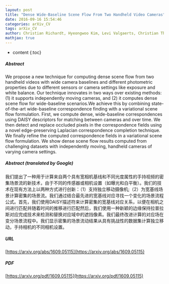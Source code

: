 ```yaml
---
layout: post
title: "Dense Wide-Baseline Scene Flow From Two Handheld Video Cameras"
date: 2016-09-16 15:54:46
categories: arXiv_CV
tags: arXiv_CV
author: Christian Richardt, Hyeongwoo Kim, Levi Valgaerts, Christian Theobalt
mathjax: true
---
```


* content
{:toc}

##### Abstract
We propose a new technique for computing dense scene flow from two handheld videos with wide camera baselines and different photometric properties due to different sensors or camera settings like exposure and white balance. Our technique innovates in two ways over existing methods: (1) it supports independently moving cameras, and (2) it computes dense scene flow for wide-baseline scenarios.We achieve this by combining state-of-the-art wide-baseline correspondence finding with a variational scene flow formulation. First, we compute dense, wide-baseline correspondences using DAISY descriptors for matching between cameras and over time. We then detect and replace occluded pixels in the correspondence fields using a novel edge-preserving Laplacian correspondence completion technique. We finally refine the computed correspondence fields in a variational scene flow formulation. We show dense scene flow results computed from challenging datasets with independently moving, handheld cameras of varying camera settings.

##### Abstract (translated by Google)
我们提出了一种用于计算来自两个具有宽相机基线和不同光度属性的手持视频的密集场景流的新技术，由于不同的传感器或相机设置（如曝光和白平衡）。我们的技术在现有方法上以两种方式进行创新：（1）支持独立移动摄像机;（2）为宽基线场景计算密集的场景流。我们通过结合最先进的宽基线对应寻找一个变化的场景流程公式。首先，我们使用DAISY描述符来计算密集的宽基线对应关系，以便在相机之间进行匹配并随着时间的推移进行匹配然后，我们使用一种新颖的边缘保持拉普拉斯对应完成技术来检测和替换对应域中的遮挡像素。我们最终改进计算的对应场在变分场景流程中。我们显示密集的场景流动结果从具有挑战性的数据集计算独立移动，手持相机的不同相机设置。

##### URL
[https://arxiv.org/abs/1609.05115](https://arxiv.org/abs/1609.05115)

##### PDF
[https://arxiv.org/pdf/1609.05115](https://arxiv.org/pdf/1609.05115)

